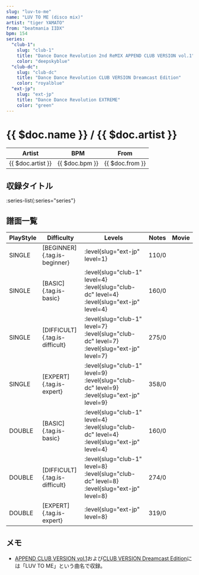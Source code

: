 ```yaml
---
slug: "luv-to-me"
name: "LUV TO ME (disco mix)"
artist: "tiger YAMATO"
from: "beatmania IIDX"
bpm: 154
series:
  "club-1":
    slug: "club-1"
    title: "Dance Dance Revolution 2nd ReMIX APPEND CLUB VERSION vol.1"
    color: "deepskyblue"
  "club-dc":
    slug: "club-dc"
    title: "Dance Dance Revolution CLUB VERSION Dreamcast Edition"
    color: "royalblue"
  "ext-jp":
    slug: "ext-jp"
    title: "Dance Dance Revolution EXTREME"
    color: "green"
---
```


# {{ $doc.name }} / {{ $doc.artist }}

|Artist|BPM|From|
|------|---|----|
|{{ $doc.artist }}|{{ $doc.bpm }}|{{ $doc.from }}|

## 収録タイトル

:series-list{:series="series"}

## 譜面一覧

|PlayStyle|Difficulty|Levels|Notes|Movie|
|---------|----------|------|-----|-----|
|SINGLE|[BEGINNER]{.tag.is-beginner}|:level{slug="ext-jp" level=1}|110/0||
|SINGLE|[BASIC]{.tag.is-basic}|:level{slug="club-1" level=4} :level{slug="club-dc" level=4} :level{slug="ext-jp" level=4}|160/0||
|SINGLE|[DIFFICULT]{.tag.is-difficult}|:level{slug="club-1" level=7} :level{slug="club-dc" level=7} :level{slug="ext-jp" level=7}|275/0||
|SINGLE|[EXPERT]{.tag.is-expert}|:level{slug="club-1" level=9} :level{slug="club-dc" level=9} :level{slug="ext-jp" level=9}|358/0||
|DOUBLE|[BASIC]{.tag.is-basic}|:level{slug="club-1" level=4} :level{slug="club-dc" level=4} :level{slug="ext-jp" level=4}|160/0||
|DOUBLE|[DIFFICULT]{.tag.is-difficult}|:level{slug="club-1" level=8} :level{slug="club-dc" level=8} :level{slug="ext-jp" level=8}|274/0||
|DOUBLE|[EXPERT]{.tag.is-expert}|:level{slug="ext-jp" level=8}|319/0||

## メモ

- [APPEND CLUB VERSION vol.1](/series/club-1)および[CLUB VERSION Dreamcast Edition](/series/club-dc)には「LUV TO ME」という曲名で収録。
